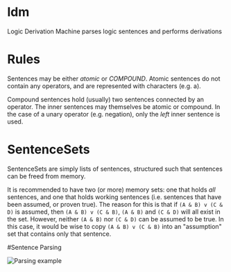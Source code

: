 # ldm
Logic Derivation Machine parses logic sentences and performs derivations

# Rules

Sentences may be either <i>atomic</i> or <i>COMPOUND</i>. Atomic sentences
do not contain any operators, and are represented with characters (e.g. a).

Compound sentences hold (usually) two sentences connected by an operator.
The inner sentences may themselves be atomic or compound. In the case of
a unary operator (e.g. negation), only the <i>left</i> inner sentence is
used.

# SentenceSets

SentenceSets are simply lists of sentences, structured such that
sentences can be freed from memory.

It is recommended to have two (or more) memory sets: one that holds
<i>all</i> sentences, and one that holds working sentences (i.e.
sentences that have been assumed, or proven true). The reason for this
is that if `(A & B) v (C & D)` is assumed, then `(A & B) v (C & B)`,
`(A & B)` and `(C & D)` will all exist in the set. However, neither
`(A & B)` nor `(C & D)` can be assumed to be true. In this case, it
would be wise to copy `(A & B) v (C & B)` into an "assumption" set
that contains only that sentence.

#Sentence Parsing

![Parsing example](https://github.com/Michael-Bianconi/ldm/ldmParsing.png)